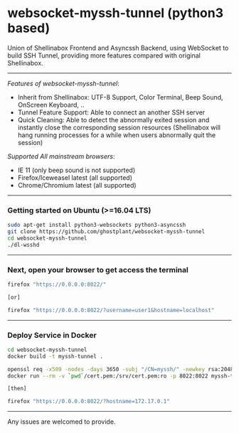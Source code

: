 # websocket-myssh-tunnel (python3 based)

Union of Shellinabox Frontend and Asyncssh Backend, using WebSocket to build SSH Tunnel, providing more features compared with original Shellinabox.

--------------------------------------------------------

*Features of websocket-myssh-tunnel*:

- Inherit from Shellinabox: UTF-8 Support, Color Terminal, Beep Sound, OnScreen Keyboard, ..
- Tunnel Feature Support: Able to connect an another SSH server 
- Quick Cleaning: Able to detect the abnormally exited session and instantly close the corresponding session resources (Shellinabox will hang running processes for a while when users abnormally quit the session)


*Supported All mainstream browsers*:

-	IE 11 (only beep sound is not supported)
-	Firefox/Iceweasel latest (all supported)
-	Chrome/Chromium latest (all supported)

--------------------------------------------------------

### Getting started on Ubuntu (>=16.04 LTS)

```sh
sudo apt-get install python3-websockets python3-asyncssh
git clone https://github.com/ghostplant/websocket-myssh-tunnel
cd websocket-myssh-tunnel
./dl-wsshd
```

--------------------------------------------------------

### Next, open your browser to get access the terminal

```sh
firefox "https://0.0.0.0:8022/"

[or]

firefox "https://0.0.0.0:8022/?username=user1&hostname=localhost"
```

--------------------------------------------------------

### Deploy Service in Docker

```sh
cd websocket-myssh-tunnel
docker build -t myssh-tunnel .

openssl req -x509 -nodes -days 3650 -subj "/CN=myssh/" -newkey rsa:2048 -keyout cert.pem -out cert.pem
docker run --rm -v `pwd`/cert.pem:/srv/cert.pem:ro -p 8022:8022 myssh-tunnel

[then]

firefox "https://0.0.0.0:8022/?hostname=172.17.0.1"
```

--------------------------------------------------------

Any issues are welcomed to provide.

